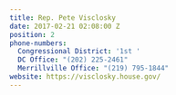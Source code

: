 ```yaml
---
title: Rep. Pete Visclosky
date: 2017-02-21 02:08:00 Z
position: 2
phone-numbers:
  Congressional District: '1st '
  DC Office: "(202) 225-2461"
  Merrillville Office: "(219) 795-1844"
website: https://visclosky.house.gov/
---
```


